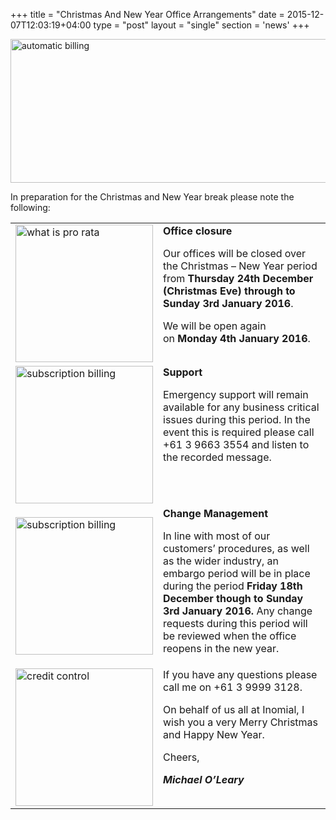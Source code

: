 +++
title = "Christmas And New Year Office Arrangements"
date = 2015-12-07T12:03:19+04:00
type = "post"
layout = "single"
section = 'news'
+++

<p><img class="alignnone" src="https://gallery.mailchimp.com/59da774bd029eb6c22f2fb236/images/82df70ef-d71e-4fcf-a747-fcbb99822b1c.png" alt="automatic billing" width="756" height="230" align="centre"></p>
<p>In preparation for the Christmas and New Year break please note the following:</p>
<table border="0" width="600" cellspacing="0" cellpadding="5">
<tbody>
<tr>
<td valign="middle" width="140"><img class="alignnone" src="https://gallery.mailchimp.com/59da774bd029eb6c22f2fb236/images/dac07e01-d1df-4ae0-b167-153752f91617.png" alt="what is pro rata" width="220" height="220"></td>
<td align="left" valign="top"><strong>Office closure</strong><p></p>
<p>Our offices will be closed over the Christmas – New Year period from&nbsp;<strong>Thursday 24th December (Christmas&nbsp;Eve) through to Sunday 3rd January 2016</strong>.</p>
<p>We will be open again on&nbsp;<strong>Monday 4th January 2016</strong>.</p></td>
</tr>
<tr>
<td valign="middle" width="140"><img class="alignnone" src="https://gallery.mailchimp.com/59da774bd029eb6c22f2fb236/images/a1dd8dcd-c85b-408f-8d2d-c0bd6fb6b198.png" alt="subscription billing" width="220" height="220"></td>
<td align="left" valign="top"><strong>Support</strong><p></p>
<p>Emergency support will remain available for any business critical issues during this period. In the event this is required please call +61 3 9663 3554 and listen to the recorded message.</p></td>
</tr>
<tr>
<td valign="middle" width="140"><img class="alignnone" src="https://gallery.mailchimp.com/59da774bd029eb6c22f2fb236/images/cd8dac1a-5dea-4682-ba04-7674a0a60e65.png" alt="subscription billing" width="220" height="220"></td>
<td align="left" valign="top"><strong>Change Management</strong><p></p>
<p>In line with most of our customers’ procedures, as well as the wider industry, an embargo period will be in place during the period&nbsp;<strong>Friday&nbsp;18th December though to Sunday 3rd January 2016.</strong>&nbsp;Any change requests during this period will be reviewed when the office reopens in the new year.</p></td>
</tr>
<tr>
<td valign="middle" width="140"><img class="alignnone" src="https://gallery.mailchimp.com/59da774bd029eb6c22f2fb236/images/73d967c3-a667-4b5d-8f88-a8c115587266.png" alt="credit control" width="220" height="220"></td>
<td align="left" valign="top">If you have any questions please call me on +61 3 9999 3128.<p></p>
<p>On behalf of us all at Inomial, I wish you a very Merry Christmas and Happy New Year.</p>
<p>Cheers,</p>
<p><strong><em>Michael O’Leary</em></strong></p></td>
</tr>
</tbody>
</table>